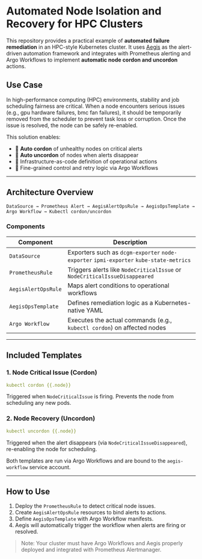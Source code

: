 # Automated Node Isolation and Recovery for HPC Clusters

This repository provides a practical example of **automated failure remediation** in an HPC-style Kubernetes cluster. It uses [Aegis](https://github.com/scitix/aegis) as the alert-driven automation framework and integrates with Prometheus alerting and Argo Workflows to implement **automatic node cordon and uncordon** actions.

## Use Case

In high-performance computing (HPC) environments, stability and job scheduling fairness are critical. When a node encounters serious issues (e.g., gpu hardware failures, bmc fan failures), it should be temporarily removed from the scheduler to prevent task loss or corruption. Once the issue is resolved, the node can be safely re-enabled.

This solution enables:

* 🧠 **Auto cordon** of unhealthy nodes on critical alerts
* 🔁 **Auto uncordon** of nodes when alerts disappear
* 🔧 Infrastructure-as-code definition of operational actions
* 🔐 Fine-grained control and retry logic via Argo Workflows

---

## Architecture Overview

```text
DataSource → Prometheus Alert → AegisAlertOpsRule → AegisOpsTemplate → Argo Workflow → Kubectl cordon/uncordon
```

### Components

| Component           | Description                                                                |
| ------------------- | -------------------------------------------------------------------------- |
| `DataSource`    | Exporters such as `dcgm-exporter` `node-exporter` `ipmi-exporter` `kube-state-metrics`   |
| `PrometheusRule`    | Triggers alerts like `NodeCriticalIssue` or `NodeCriticalIssueDisappeared` |
| `AegisAlertOpsRule` | Maps alert conditions to operational workflows                             |
| `AegisOpsTemplate`  | Defines remediation logic as a Kubernetes-native YAML                      |
| `Argo Workflow`     | Executes the actual commands (e.g., `kubectl cordon`) on affected nodes    |

---

## Included Templates

### 1. Node Critical Issue (Cordon)

```yaml
kubectl cordon {{.node}}
```

Triggered when `NodeCriticalIssue` is firing. Prevents the node from scheduling any new pods.

### 2. Node Recovery (Uncordon)

```yaml
kubectl uncordon {{.node}}
```

Triggered when the alert disappears (via `NodeCriticalIssueDisappeared`), re-enabling the node for scheduling.

Both templates are run via Argo Workflows and are bound to the `aegis-workflow` service account.

---

## How to Use

1. Deploy the `PrometheusRule` to detect critical node issues.
2. Create `AegisAlertOpsRule` resources to bind alerts to actions.
3. Define `AegisOpsTemplate` with Argo Workflow manifests.
4. Aegis will automatically trigger the workflow when alerts are firing or resolved.

> Note: Your cluster must have Argo Workflows and Aegis properly deployed and integrated with Prometheus Alertmanager.
